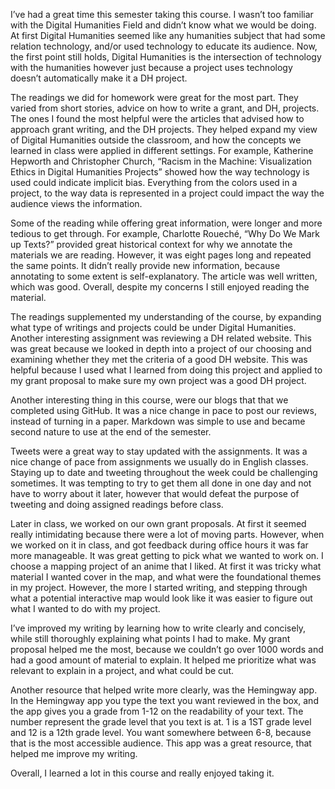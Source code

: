 I’ve had a great time this semester taking this course. I wasn’t too familiar with the Digital Humanities Field and didn’t know what we would be doing. At first Digital Humanities seemed like any humanities subject that had some relation technology, and/or used technology to educate its audience. Now, the first point still holds, Digital Humanities is the intersection of technology with the humanities however just because a project uses technology doesn’t automatically make it a DH project. 


The readings we did for homework were great for the most part. They varied from short stories, advice on how to write a grant, and DH, projects. The ones I found the most helpful were the articles that advised how to approach grant writing, and the DH projects. They helped expand my view of Digital Humanities outside the classroom, and how the concepts we learned in class were applied in different settings. For example, Katherine Hepworth and Christopher Church, “Racism in the Machine: Visualization Ethics in Digital Humanities Projects” showed how the way technology is used could indicate implicit bias. Everything from the colors used in a project, to the way data is represented in a project could impact the way the audience views the information. 


Some of the reading while offering great information, were longer and more tedious to get through. For example, Charlotte Roueché, “Why Do We Mark up Texts?” provided great historical context for why we annotate the materials we are reading. However, it was eight pages long and repeated the same points. It didn’t really provide new information, because annotating to some extent is self-explanatory. The article was well written, which was good. Overall, despite my concerns I still enjoyed reading the material. 


The readings supplemented my understanding of the course, by expanding what type of writings and projects could be under Digital Humanities. Another interesting assignment was reviewing a DH related website. This was great because we looked in depth into a project of our choosing and examining whether they met the criteria of a good DH website. This was helpful because I used what I learned from doing this project and applied to my grant proposal to make sure my own project was a good DH project. 


Another interesting thing in this course, were our blogs that that we completed using GitHub. It was a nice change in pace to post our reviews, instead of turning in a paper. Markdown was simple to use and became second nature to use at the end of the semester. 


Tweets were a great way to stay updated with the assignments. It was a nice change of pace from assignments we usually do in English classes. Staying up to date and tweeting throughout the week could be challenging sometimes. It was tempting to try to get them all done in one day and not have to worry about it later, however that would defeat the purpose of tweeting and doing assigned readings before class. 


Later in class, we worked on our own grant proposals. At first it seemed really intimidating because there were a lot of moving parts. However, when we worked on it in class, and got feedback during office hours it was far more manageable. It was great getting to pick what we wanted to work on. I choose a mapping project of an anime that I liked. At first it was tricky what material I wanted cover in the map, and what were the foundational themes in my project. However, the more I started writing, and stepping through what a potential interactive map would look like it was easier to figure out what I wanted to do with my project. 


I’ve improved my writing by learning how to write clearly and concisely, while still thoroughly explaining what points I had to make. My grant proposal helped me the most, because we couldn’t go over 1000 words and had a good amount of material to explain. It helped me prioritize what was relevant to explain in a project, and what could be cut. 


Another resource that helped write more clearly, was the Hemingway app. In the Hemingway app you type the text you want reviewed in the box, and the app gives you a grade from 1-12 on the readability of your text. The number represent the grade level that you text is at. 1 is a 1ST grade level and 12 is a 12th grade level. You want somewhere between 6-8, because that is the most accessible audience. This app was a great resource, that helped me improve my writing. 


Overall, I learned a lot in this course and really enjoyed taking it. 
